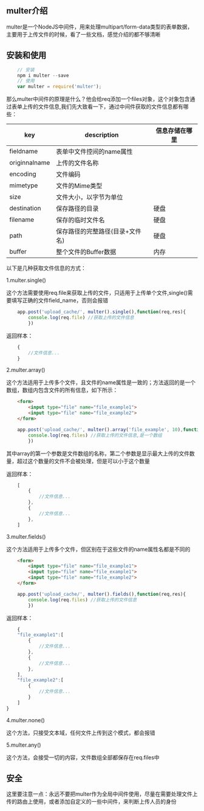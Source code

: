 multer介绍
-
multer是一个NodeJS中间件，用来处理multipart/form-data类型的表单数据，主要用于上传文件的时候，看了一些文档，感觉介绍的都不够清晰

安装和使用
-
```js
    // 安装 
    npm i multer --save
    // 使用
    var multer = require('multer');
```
那么multer中间件的原理是什么？他会给req添加一个files对象，这个对象包含通过表单上传的文件信息,我们先大致看一下，通过中间件获取的文件信息都有哪些：

key | description| 信息存储在哪里
--- | ---|---
fieldname|表单中文件控间的name属性|
originnalname|上传的文件名称|
encoding|文件编码|
mimetype|文件的Mime类型|
size|文件大小，以字节为单位|
destination|保存路径的目录|硬盘
filename|保存的临时文件名|硬盘
path|保存路径的完整路径(目录+文件名)|硬盘
buffer|整个文件的Buffer数据|内存

以下是几种获取文件信息的方式：

1.multer.single()

这个方法需要使用req.file来获取上传的文件，只适用于上传单个文件,single()需要填写正确的文件field_name，否则会报错
```js
    app.post('upload_cache/', multer().single(),function(req,res){
        console.log(req.file) //获取上传的文件信息
        })
```
返回样本：
```js
    {
        //文件信息...
    }
```
2.multer.array()

这个方法适用于上传多个文件，且文件的name属性是一致的；方法返回的是一个数组，数组内包含文件的所有信息，如下所示：
```html
    <form>
        <input type="file" name="file_example1">
        <input type="file" name="file_example2">
    </form>
```
```js
    app.post('upload_cache/', multer().array('file_example', 10),function(req,res){
        console.log(req.files) //获取上传的文件信息,是一个数组
        })
```
其中array的第一个参数是文件数组的名称，第二个参数是显示最大上传的文件数量，超过这个数量的文件不会被处理，但是可以小于这个数量

返回样本：
```js
    [
        {
            //文件信息...
        },
        {
            //文件信息...
        },
    ]
```

3.multer.fields()

这个方法适用于上传多个文件，但区别在于这些文件的name属性名都是不同的
```html
    <form>
        <input type="file" name="file_example1">
        <input type="file" name="file_example1">
        <input type="file" name="file_example2">
    </form>
```
```js
    app.post('upload_cache/', multer().fields(),function(req,res){
        console.log(req.files) //获取上传的文件信息
        })
```
返回样本：
```js
    {
    "file_example1":[
        {
            //文件信息...
        },
        {
            //文件信息...
        },
    ],
    "file_example2":[
        {
            //文件信息...
        }
    ]
}
```
4.multer.none()

这个方法，只接受文本域，任何文件上传到这个模式，都会报错

5.multer.any()

这个方法，会接受一切的内容，文件数组全部都保存在req.files中

安全
-
这里要注意一点：永远不要把multer作为全局中间件使用，尽量在需要处理文件上传的路由上使用，或者添加自定义的一些中间件，来判断上传人员的身份

